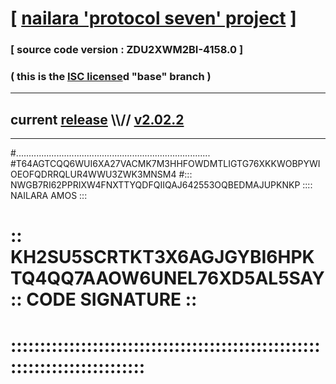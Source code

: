 
# [ [nailara 'protocol seven' project](http://nailara.network/) ]

### [ source code version : ZDU2XWM2BI-4158.0 ]

### ( this is the [ISC license](license)d "base" branch )
---
## current [release](https://github.com/nailara-technologies/protocol-7/releases) \\\\// [v2.02.2](https://github.com/nailara-technologies/protocol-7/releases/tag/v2.02.2)
---

#.............................................................................
#T64AGTCQQ6WUI6XA27VACMK7M3HHFOWDMTLIGTG76XKKWOBPYWIOEOFQDRRQLUR4WWU3ZWK3MNSM4
#::: NWGB7RI62PPRIXW4FNXTTYQDFQIIQAJ642553OQBEDMAJUPKNKP :::: NAILARA AMOS :::
# :: KH2SU5SCRTKT3X6AGJGYBI6HPKTQ4QQ7AAOW6UNEL76XD5AL5SAY :: CODE SIGNATURE ::
# ::::::::::::::::::::::::::::::::::::::::::::::::::::::::::::::::::::::::::::
